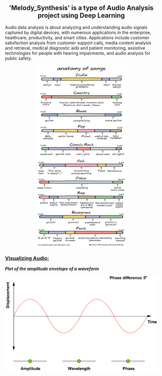<h2 align='center'>'Melody_Synthesis' is a type of Audio Analysis project using Deep Learning</h2>

Audio data analysis is about analyzing and understanding audio signals captured by digital devices,
with numerous applications in the enterprise, healthcare, productivity, and smart cities. 
Applications include customer satisfaction analysis from customer support calls, media content analysis and 
retrieval, medical diagnostic aids and patient monitoring, assistive technologies for people with hearing impairments, and audio analysis for public safety.

<p align="center">
  <img src="Images/anatomy-of-songs.jpg" height=600 width=300>
</p>


<h3><u>Visualizing Audio:</u></h3>

***Plot of the amplitude envelope of a waveform***

![](Images/envelope_of_waveform.gif)
